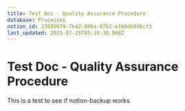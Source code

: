 ```yaml
---
title: Test Doc - Quality Assurance Procedure
database: Processes
notion_id: 23880979-7b42-800a-87b2-e160db9d0cf3
last_updated: 2025-07-25T05:19:30.968Z
---
```


# Test Doc - Quality Assurance Procedure


This is a test to see if notion-backup works

